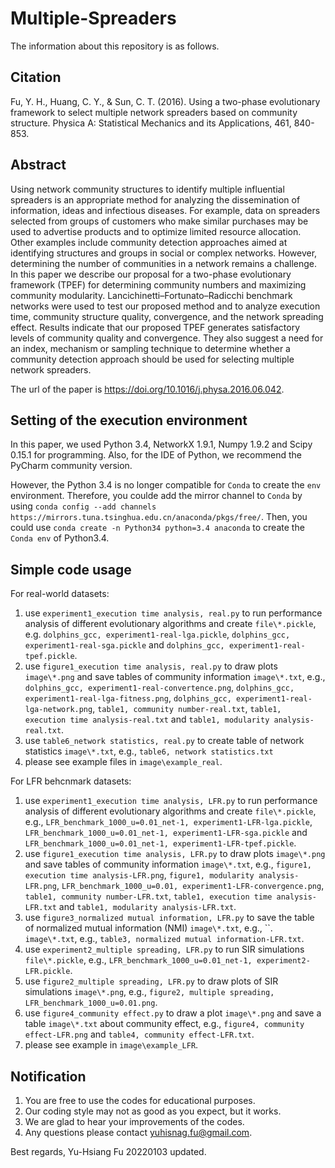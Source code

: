 # Multiple-Spreaders
The information about this repository is as follows.

## Citation
Fu, Y. H., Huang, C. Y., & Sun, C. T. (2016). Using a two-phase evolutionary framework to select multiple network spreaders based on community structure. Physica A: Statistical Mechanics and its Applications, 461, 840-853.

## Abstract
Using network community structures to identify multiple influential spreaders is an appropriate method for analyzing the dissemination of information, ideas and infectious diseases. For example, data on spreaders selected from groups of customers who make similar purchases may be used to advertise products and to optimize limited resource allocation. Other examples include community detection approaches aimed at identifying structures and groups in social or complex networks. However, determining the number of communities in a network remains a challenge. In this paper we describe our proposal for a two-phase evolutionary framework (TPEF) for determining community numbers and maximizing community modularity. Lancichinetti–Fortunato–Radicchi benchmark networks were used to test our proposed method and to analyze execution time, community structure quality, convergence, and the network spreading effect. Results indicate that our proposed TPEF generates satisfactory levels of community quality and convergence. They also suggest a need for an index, mechanism or sampling technique to determine whether a community detection approach should be used for selecting multiple network spreaders.

The url of the paper is https://doi.org/10.1016/j.physa.2016.06.042.

## Setting of the execution environment
In this paper, we used Python 3.4, NetworkX 1.9.1, Numpy 1.9.2 and Scipy 0.15.1 for programming. Also, for the IDE of Python, we recommend the PyCharm community version.

However, the Python 3.4 is no longer compatible for `Conda` to create the `env` environment. Therefore, you coulde add the mirror channel to `Conda` by using `conda config --add channels https://mirrors.tuna.tsinghua.edu.cn/anaconda/pkgs/free/`. Then, you could use `conda create -n Python34 python=3.4 anaconda` to create the `Conda env` of Python3.4.

## Simple code usage
For real-world datasets:
1. use `experiment1_execution time analysis, real.py` to run performance analysis of different evolutionary algorithms and create `file\*.pickle`, e.g. `dolphins_gcc, experiment1-real-lga.pickle`, `dolphins_gcc, experiment1-real-sga.pickle` and `dolphins_gcc, experiment1-real-tpef.pickle`.
2. use `figure1_execution time analysis, real.py` to draw plots `image\*.png` and save tables of community information `image\*.txt`, e.g., `dolphins_gcc, experiment1-real-convertence.png`, `dolphins_gcc, experiment1-real-lga-fitness.png`, `dolphins_gcc, experiment1-real-lga-network.png`, `table1, community number-real.txt`, `table1, execution time analysis-real.txt` and `table1, modularity analysis-real.txt`.
3. use `table6_network statistics, real.py` to create table of network statistics `image\*.txt`, e.g., `table6, network statistics.txt`
4. please see example files in `image\example_real`.

For LFR behcnmark datasets:
1. use `experiment1_execution time analysis, LFR.py` to run performance analysis of different evolutionary algorithms and create `file\*.pickle`, e.g., `LFR_benchmark_1000_u=0.01_net-1, experiment1-LFR-lga.pickle`, `LFR_benchmark_1000_u=0.01_net-1, experiment1-LFR-sga.pickle` and `LFR_benchmark_1000_u=0.01_net-1, experiment1-LFR-tpef.pickle`.
2. use `figure1_execution time analysis, LFR.py` to draw plots `image\*.png` and save tables of community information `image\*.txt`, e.g., `figure1, execution time analysis-LFR.png`, `figure1, modularity analysis-LFR.png`, `LFR_benchmark_1000_u=0.01, experiment1-LFR-convergence.png`, `table1, community number-LFR.txt`, `table1, execution time analysis-LFR.txt` and `table1, modularity analysis-LFR.txt`.
3. use `figure3_normalized mutual information, LFR.py` to save the table of normalized mutual information (NMI) `image\*.txt`, e.g., ``.
 `image\*.txt`, e.g., `table3, normalized mutual information-LFR.txt`.
4. use `experiment2_multiple spreading, LFR.py` to run SIR simulations `file\*.pickle`, e.g., `LFR_benchmark_1000_u=0.01_net-1, experiment2-LFR.pickle`.
5. use `figure2_multiple spreading, LFR.py` to draw plots of SIR simulations `image\*.png`, e.g., `figure2, multiple spreading, LFR_benchmark_1000_u=0.01.png`.
6. use `figure4_community effect.py` to draw a plot `image\*.png` and save a table `image\*.txt` about community effect, e.g., `figure4, community effect-LFR.png` and `table4, community effect-LFR.txt`.
7. please see example in `image\example_LFR`.
 
## Notification
1. You are free to use the codes for educational purposes.
2. Our coding style may not as good as you expect, but it works.
3. We are glad to hear your improvements of the codes.
4. Any questions please contact yuhisnag.fu@gmail.com.

Best regards,
Yu-Hsiang Fu 20220103 updated.
